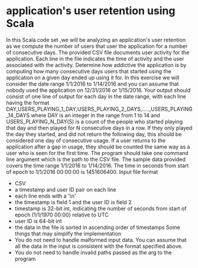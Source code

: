 # application's user retention using Scala
In this Scala code set ,we will be analyzing an application's user retention as we compute the number of users that
user the application for a number of consecutive days.
The provided CSV file documents user activity for the application. Each line in the file indicates the time of
activity and the user associated with the activity. Determine how addictive the application is by computing how
many consecutive days users that started using the application on a given day ended up using it for. In this
exercise we will consider the date range 1/1/2016 to 1/14/2016 and you can assume that nobody used the
application on 12/31/2016 or 1/15/2016. Your output should consist of one line of output for each day in the
date range, with each line having the format
DAY,USERS_PLAYING_1_DAY,USERS_PLAYING_2_DAYS,.....,USERS_PLAYING_14_DAYS
where DAY is an integer in the range from 1 to 14 and USERS_PLAYING_N_DAY(S) is a count of the people
who started playing that day and then played for N consecutive days in a row. If they only played the day they
started, and did not return the following day, this should be considered one day of consecutive usage. If a user
returns to the application after a gap in usage, they should be counted the same way as a user who is seen for
the first time.
The program should take one command line argument which is the path to the CSV file.
The sample data provided covers the time range 1/1/2016 to 1/14/2016. The time in seconds from start of
epoch to 1/1/2016 00:00:00 is 1451606400.
Input file format
- CSV
- a timestamp and user ID pair on each line
- each line ends with a &#39;\n&#39;
- the timestamp is field 1 and the user ID is field 2
- timestamp is 32-­bit int, indicating the number of seconds from start of epoch (1/1/1970 00:00)
relative to UTC
- user ID is 64­-bit int
- the data in the file is sorted in ascending order of timestamps
Some things that may simplify the implementation
- You do not need to handle malformed input data. You can assume that all the data in the input is
consistent with the format specified above.
- You do not need to handle invalid paths passed as the arg to the program
